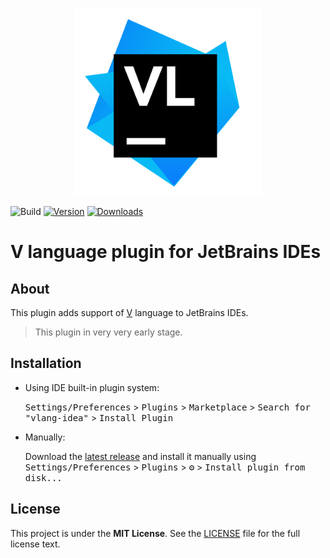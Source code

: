 
<p align="center">
<img width="300" src="src/main/resources/icons/vl.svg">
</p>

![Build](https://github.com/i582/vlang-idea/workflows/Build/badge.svg)
[![Version](https://img.shields.io/jetbrains/plugin/v/PLUGIN_ID.svg)](https://plugins.jetbrains.com/plugin/PLUGIN_ID)
[![Downloads](https://img.shields.io/jetbrains/plugin/d/PLUGIN_ID.svg)](https://plugins.jetbrains.com/plugin/PLUGIN_ID)

# V language plugin for JetBrains IDEs

## About

This plugin adds support of [V](https://vlang.io) language to JetBrains IDEs.

> This plugin in very very early stage.

## Installation

- Using IDE built-in plugin system:
  
  <kbd>Settings/Preferences</kbd> > <kbd>Plugins</kbd> > <kbd>Marketplace</kbd> > <kbd>Search for "vlang-idea"</kbd> >
  <kbd>Install Plugin</kbd>
  
- Manually:

  Download the [latest release](https://github.com/i582/vlang-idea/releases/latest) and install it manually using
  <kbd>Settings/Preferences</kbd> > <kbd>Plugins</kbd> > <kbd>⚙️</kbd> > <kbd>Install plugin from disk...</kbd>


## License

This project is under the **MIT License**. See the [LICENSE](https://github.com/i582/vlang-idea/blob/master/LICENSE) file
for the full license text.